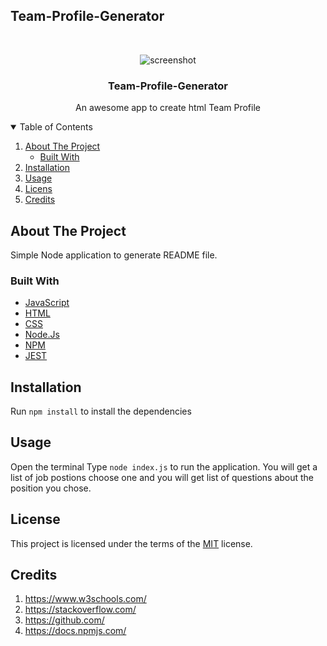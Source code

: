 ## Team-Profile-Generator

<!-- PROJECT LOGO -->
<br />
<p align="center">
    <img src="/src/team-profile-generator.gif" alt="screenshot" >

  <h3 align="center">Team-Profile-Generator</h3>

  <p align="center">
    An awesome app to create html Team Profile
  </p>
</p>

<!-- TABLE OF CONTENTS -->
<details open="open">
  <summary>Table of Contents</summary>
  <ol>
    <li>
      <a href="#about-the-project">About The Project</a>
      <ul>
        <li><a href="#built-with">Built With</a></li>
      </ul>
    </li>
    <li><a href="#installation">Installation</a></li>
    <li><a href="#usage">Usage</a></li>
    <li><a href="#licens">Licens</a></li>
    <li><a href="#credits">Credits</a></li>
  </ol>
</details>

<!-- ABOUT THE PROJECT -->

## About The Project

Simple Node application to generate README file.

### Built With

- [JavaScript](https://www.javascript.com/)
- [HTML](https://www.HTML.com/)
- [CSS](https://www.CSS.com/)
- [Node.Js](https://nodejs.org/en/)
- [NPM](https://www.npmjs.com/)
- [JEST](https://www.npmjs.com/package/jest)

## Installation

Run `npm install` to install the dependencies

## Usage

Open the terminal
Type `node index.js` to run the application.
You will get a list of job postions choose one and you will get list of questions about the position you chose.

## License

This project is licensed under the terms of the [MIT](https://opensource.org/licenses/MIT) license.

## Credits

1. https://www.w3schools.com/
2. https://stackoverflow.com/
3. https://github.com/
4. https://docs.npmjs.com/
